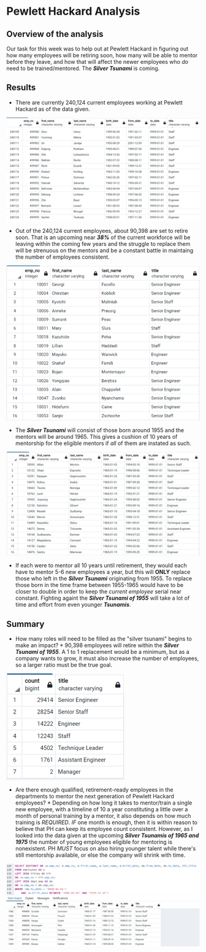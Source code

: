 # Pewlett Hackard Analysis

## Overview of the analysis
Our task for this week was to help out at Pewlett Hackard in figuring out how many employees will be retiring soon, how many will be able to mentor before they leave, and how that will affect the newer employees who *do* need to be trained/mentored. The __*Silver Tsunami*__ is coming.

## Results
* There are currently 240,124 current employees working at Pewlett Hackard as of the data given. 

![Current Employees](Pewlett-Hackard-Analysis/Write-Up_Resources/current_employees.png)

* Out of the 240,124 current employees, about 90,398 are set to retire soon. That is an upcoming near __*38%*__ of the current workforce will be leaving within the coming few years and the struggle to replace them will be strenuous on the mentors and be a constant battle in maintaing the number of employees consistent.

![Retiring Employees](Pewlett-Hackard-Analysis/Write-Up_Resources/unique_titles_table.png)

* The __*Silver Tsunami*__ will consist of those born around 1955 and the mentors will be around 1965. This gives a cushion of 10 years of mentorship for the eligible mentors if *all* of them are instated as such.

![Mentor Eligibility](Pewlett-Hackard-Analysis/Write-Up_Resources/mentor_eligibility_table.png)

* If each were to mentor all 10 years until retirement, they would each have to mentor 5-6 new employees a year, but this will __ONLY__ replace those who left in the __*Silver Tsunami*__ originating from 1955. To replace those born in the time frame between 1955-1965 would have to be closer to double in order to keep the *current employee* serial near constant. Fighting againt the __*Silver Tsunami of 1955*__ will take a lot of time and effort from even younger __*Tsunamis*__.

## Summary
   * How many roles will need to be filled as the "silver tsunami" begins to make an impact? 
         * 90,398 employees will retire within the __*Silver Tsunami of 1955*__. A 1 to 1 replacement would be a minimum, but as a company wants to grow, it must also increase the number of employees, so a larger ratio must be the true goal.

![Count of Retiring Employees](Pewlett-Hackard-Analysis/Write-Up_Resources/retirement_titles_table.png)

   * Are there enough qualified, retirement-ready employees in the departments to mentor the next generation of Pewlett Hackard employees?
         * Depending on how long it takes to mentor/train a single new employee, with a timeline of 10 a year constituting a little over a month of personal training by a mentor, it also depends on how much training is *REQUIRED*. *IF* one month is enough, then it is within reason to believe that PH can keep its employee count consistent. However, as I looked into the data given at the upcoming __*Silver Tsunamis of 1965 and 1975*__ the number of young employees eligible for mentoring is nonexistent. PH *MUST* focus on also hiring younger talent while there's still mentorship available, or else the company will shrink with time.

![Youth Needed](Pewlett-Hackard-Analysis/Write-Up_Resources/younger_tsunami.png)
